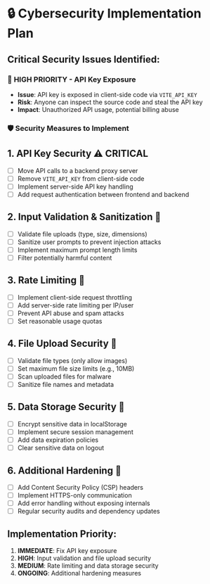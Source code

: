 # 🔒 Cybersecurity Implementation Plan

## Critical Security Issues Identified:

### 🚨 **HIGH PRIORITY - API Key Exposure**
- **Issue**: API key is exposed in client-side code via `VITE_API_KEY`
- **Risk**: Anyone can inspect the source code and steal the API key
- **Impact**: Unauthorized API usage, potential billing abuse

### 🛡️ **Security Measures to Implement**

## 1. API Key Security ⚠️ CRITICAL
- [ ] Move API calls to a backend proxy server
- [ ] Remove `VITE_API_KEY` from client-side code
- [ ] Implement server-side API key handling
- [ ] Add request authentication between frontend and backend

## 2. Input Validation & Sanitization 🧹
- [ ] Validate file uploads (type, size, dimensions)
- [ ] Sanitize user prompts to prevent injection attacks
- [ ] Implement maximum prompt length limits
- [ ] Filter potentially harmful content

## 3. Rate Limiting 🚦
- [ ] Implement client-side request throttling
- [ ] Add server-side rate limiting per IP/user
- [ ] Prevent API abuse and spam attacks
- [ ] Set reasonable usage quotas

## 4. File Upload Security 📁
- [ ] Validate file types (only allow images)
- [ ] Set maximum file size limits (e.g., 10MB)
- [ ] Scan uploaded files for malware
- [ ] Sanitize file names and metadata

## 5. Data Storage Security 💾
- [ ] Encrypt sensitive data in localStorage
- [ ] Implement secure session management
- [ ] Add data expiration policies
- [ ] Clear sensitive data on logout

## 6. Additional Hardening 🔧
- [ ] Add Content Security Policy (CSP) headers
- [ ] Implement HTTPS-only communication
- [ ] Add error handling without exposing internals
- [ ] Regular security audits and dependency updates

## Implementation Priority:
1. **IMMEDIATE**: Fix API key exposure
2. **HIGH**: Input validation and file upload security
3. **MEDIUM**: Rate limiting and data storage security
4. **ONGOING**: Additional hardening measures